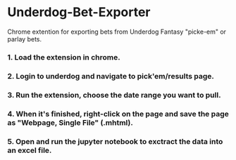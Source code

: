 # Underdog-Bet-Exporter
Chrome extention for exporting bets from Underdog Fantasy "picke-em" or parlay bets.

### 1. Load the extension in chrome.

### 2. Login to underdog and navigate to pick'em/results page.

### 3. Run the extension, choose the date range you want to pull.

### 4. When it's finished, right-click on the page and save the page as "Webpage, Single File" (.mhtml).

### 5. Open and run the jupyter notebook to exctract the data into an excel file.
